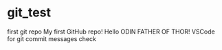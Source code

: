 # git_test
first git repo
My first GitHub repo!
Hello ODIN FATHER OF THOR!
VSCode for git commit messages check